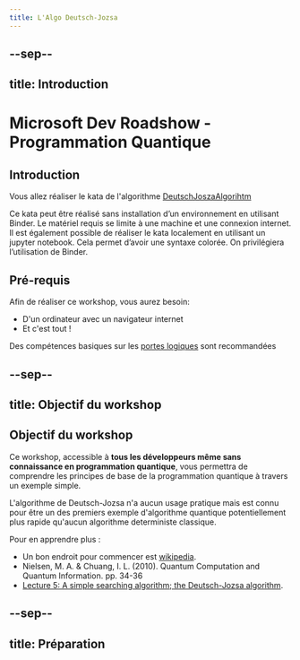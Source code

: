 ```yaml
---
title: L'Algo Deutsch-Jozsa
---
```


--sep--
---
title: Introduction
---

# Microsoft Dev Roadshow - Programmation Quantique

## Introduction

Vous allez réaliser le kata de l'algorithme [DeutschJoszaAlgorihtm](https://github.com/microsoft/QuantumKatas/tree/master/DeutschJozsaAlgorithm)

Ce kata peut être réalisé sans installation d’un environnement en utilisant Binder. Le matériel requis se limite à une machine et une connexion internet. Il est également possible de réaliser le kata localement en utilisant un jupyter notebook. Cela permet d’avoir une syntaxe colorée. On privilégiera l’utilisation de Binder.

## Pré-requis

Afin de réaliser ce workshop, vous aurez besoin: 

- D'un ordinateur avec un navigateur internet
- Et c'est tout !

Des compétences basiques sur les [portes logiques](https://fr.wikipedia.org/wiki/Fonction_logique) sont recommandées

--sep--
---
title: Objectif du workshop
---

## Objectif du workshop

Ce workshop, accessible à **tous les développeurs même sans connaissance en programmation quantique**, vous permettra de comprendre les principes de base de la programmation quantique à travers un exemple simple.

L'algorithme de Deutsch-Jozsa n'a aucun usage pratique mais est connu pour être un des premiers exemple d'algorithme quantique potentiellement plus rapide qu'aucun algorithme deterministe classique.

Pour en apprendre plus :
* Un bon endroit pour commencer est [wikipedia](https://fr.wikipedia.org/wiki/Algorithme_de_Deutsch-Jozsa).
* Nielsen, M. A. & Chuang, I. L. (2010). Quantum Computation and Quantum Information. pp. 34-36
* [Lecture 5: A simple searching algorithm; the Deutsch-Jozsa algorithm](https://cs.uwaterloo.ca/~watrous/CPSC519/LectureNotes/05.pdf).

--sep--
---
title: Préparation
---
